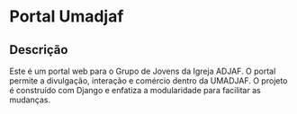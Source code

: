 # Portal Umadjaf

## Descrição

Este é um portal web para o Grupo de Jovens da Igreja ADJAF. O portal permite a divulgação, interação e comércio dentro da UMADJAF. O projeto é construído com Django e enfatiza a modularidade para facilitar as mudanças.